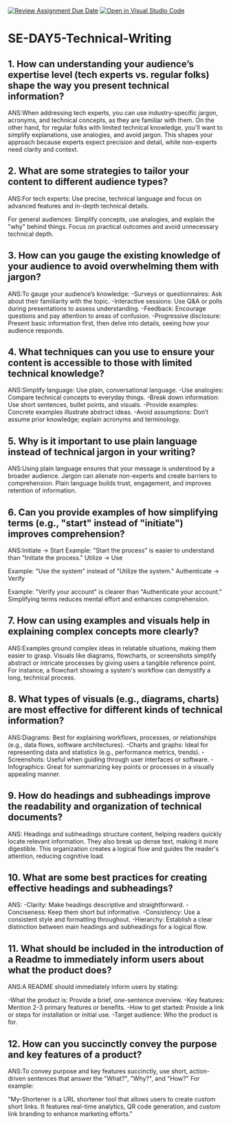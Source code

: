 [![Review Assignment Due Date](https://classroom.github.com/assets/deadline-readme-button-22041afd0340ce965d47ae6ef1cefeee28c7c493a6346c4f15d667ab976d596c.svg)](https://classroom.github.com/a/zsAR-pyY)
[![Open in Visual Studio Code](https://classroom.github.com/assets/open-in-vscode-2e0aaae1b6195c2367325f4f02e2d04e9abb55f0b24a779b69b11b9e10269abc.svg)](https://classroom.github.com/online_ide?assignment_repo_id=16367083&assignment_repo_type=AssignmentRepo)
# SE-DAY5-Technical-Writing
## 1. How can understanding your audience’s expertise level (tech experts vs. regular folks) shape the way you present technical information?
ANS:When addressing tech experts, you can use industry-specific jargon, acronyms, and technical concepts, as they are familiar with them. On the other hand, for regular folks with limited technical knowledge, you'll want to simplify explanations, use analogies, and avoid jargon. This shapes your approach because experts expect precision and detail, while non-experts need clarity and context.

## 2. What are some strategies to tailor your content to different audience types?
ANS:For tech experts: Use precise, technical language and focus on advanced features and in-depth technical details.

For general audiences: Simplify concepts, use analogies, and explain the "why" behind things. Focus on practical outcomes and avoid unnecessary technical depth.

## 3. How can you gauge the existing knowledge of your audience to avoid overwhelming them with jargon?
ANS:To gauge your audience’s knowledge:
-Surveys or questionnaires: Ask about their familiarity with the topic.
-Interactive sessions: Use Q&A or polls during presentations to assess understanding.
-Feedback: Encourage questions and pay attention to areas of confusion.
-Progressive disclosure: Present basic information first, then delve into details, seeing how your audience responds.

## 4. What techniques can you use to ensure your content is accessible to those with limited technical knowledge?
ANS:Simplify language: Use plain, conversational language.
-Use analogies: Compare technical concepts to everyday things.
-Break down information: Use short sentences, bullet points, and visuals.
-Provide examples: Concrete examples illustrate abstract ideas.
-Avoid assumptions: Don’t assume prior knowledge; explain acronyms and terminology.

## 5. Why is it important to use plain language instead of technical jargon in your writing?
ANS:Using plain language ensures that your message is understood by a broader audience. Jargon can alienate non-experts and create barriers to comprehension. Plain language builds trust, engagement, and improves retention of information.

## 6. Can you provide examples of how simplifying terms (e.g., "start" instead of "initiate") improves comprehension?
ANS:Initiate → Start
Example: "Start the process" is easier to understand than "Initiate the process."
Utilize → Use

Example: "Use the system" instead of "Utilize the system."
Authenticate → Verify

Example: "Verify your account" is clearer than "Authenticate your account."
Simplifying terms reduces mental effort and enhances comprehension.

## 7. How can using examples and visuals help in explaining complex concepts more clearly?
ANS:Examples ground complex ideas in relatable situations, making them easier to grasp. Visuals like diagrams, flowcharts, or screenshots simplify abstract or intricate processes by giving users a tangible reference point. For instance, a flowchart showing a system's workflow can demystify a long, technical process.

## 8. What types of visuals (e.g., diagrams, charts) are most effective for different kinds of technical information?
ANS:Diagrams: Best for explaining workflows, processes, or relationships (e.g., data flows, software architectures).
-Charts and graphs: Ideal for representing data and statistics (e.g., performance metrics, trends).
-Screenshots: Useful when guiding through user interfaces or software.
-Infographics: Great for summarizing key points or processes in a visually appealing manner.

## 9. How do headings and subheadings improve the readability and organization of technical documents?
ANS:
Headings and subheadings structure content, helping readers quickly locate relevant information. They also break up dense text, making it more digestible. This organization creates a logical flow and guides the reader's attention, reducing cognitive load.
## 10. What are some best practices for creating effective headings and subheadings?
ANS:
-Clarity: Make headings descriptive and straightforward.
-Conciseness: Keep them short but informative.
-Consistency: Use a consistent style and formatting throughout.
-Hierarchy: Establish a clear distinction between main headings and subheadings for a logical flow.

## 11. What should be included in the introduction of a Readme to immediately inform users about what the product does?
ANS:A README should immediately inform users by stating:

-What the product is: Provide a brief, one-sentence overview.
-Key features: Mention 2-3 primary features or benefits.
-How to get started: Provide a link or steps for installation or initial use.
-Target audience: Who the product is for.

## 12. How can you succinctly convey the purpose and key features of a product?
ANS:To convey purpose and key features succinctly, use short, action-driven sentences that answer the "What?", "Why?", and "How?" For example:

"My-Shortener is a URL shortener tool that allows users to create custom short links. It features real-time analytics, QR code generation, and custom link branding to enhance marketing efforts."

